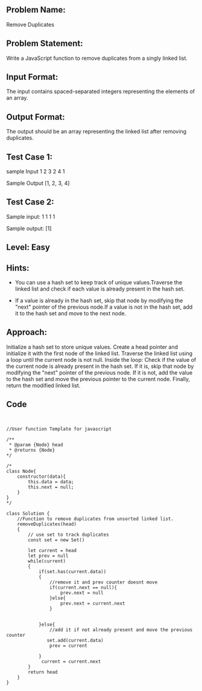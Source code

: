 ## Problem Name:
Remove Duplicates

## Problem Statement:
Write a JavaScript function to remove duplicates 
from a singly linked list.


## Input Format:
The input contains spaced-separated 
integers representing the elements of an array.

## Output Format:
The output should be an 
array representing the 
linked list after removing 
duplicates.

## Test Case 1:
sample Input
1 2 3 2 4 1

Sample Output
[1, 2, 3, 4]

## Test Case 2:
Sample input:
1 1 1 1

Sample output:
[1]

## Level: Easy

## Hints:
- You can use a hash set to keep track of unique 
values.Traverse the linked list and check if each value 
is already present in the hash set.

- If a value is already in the hash set, skip that 
node by modifying the "next" pointer of the 
previous node.If a value is not in the hash set, add it to the 
hash set and move to the next node.

## Approach:
Initialize a hash set to store unique values.
Create a head pointer and initialize it with the first node of the linked list.
Traverse the linked list using a loop until the current node is not null.
Inside the loop:
Check if the value of the current node is already present in the hash set.
If it is, skip that node by modifying the "next" pointer of the previous node.
If it is not, add the value to the hash set and move the previous pointer to 
the current node.
Finally, return the modified linked list.

## Code
```
    

//User function Template for javascript

/**
 * @param {Node} head
 * @returns {Node}
*/

/*
class Node{
    constructor(data){
        this.data = data;
        this.next = null;
    }
}
*/

class Solution {
    //Function to remove duplicates from unsorted linked list.
    removeDuplicates(head)
    {
        // use set to track duplicates
        const set = new Set()
        
        let current = head
        let prev = null
        while(current)
        {
            if(set.has(current.data))
            {
                //remove it and prev counter doesnt move
                if(current.next == null){
                    prev.next = null
                }else{
                    prev.next = current.next
                }
                
             
            }else{
                //add it if not already present and move the previous counter
               set.add(current.data)
                prev = current
               
            }
             current = current.next
        }
        return head
    }
}
```